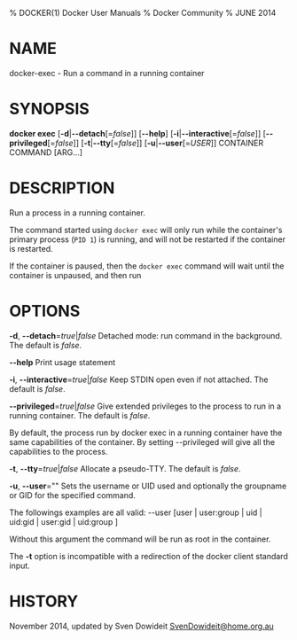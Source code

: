 % DOCKER(1) Docker User Manuals
% Docker Community
% JUNE 2014
# NAME
docker-exec - Run a command in a running container

# SYNOPSIS
**docker exec**
[**-d**|**--detach**[=*false*]]
[**--help**]
[**-i**|**--interactive**[=*false*]]
[**--privileged**[=*false*]]
[**-t**|**--tty**[=*false*]]
[**-u**|**--user**[=*USER*]]
CONTAINER COMMAND [ARG...]

# DESCRIPTION

Run a process in a running container. 

The command started using `docker exec` will only run while the container's primary
process (`PID 1`) is running, and will not be restarted if the container is restarted.

If the container is paused, then the `docker exec` command will wait until the
container is unpaused, and then run

# OPTIONS
**-d**, **--detach**=*true*|*false*
   Detached mode: run command in the background. The default is *false*.

**--help**
  Print usage statement

**-i**, **--interactive**=*true*|*false*
   Keep STDIN open even if not attached. The default is *false*.

**--privileged**=*true*|*false*
   Give extended privileges to the process to run in a running container. The default is *false*.

   By default, the process run by docker exec in a running container
have the same capabilities of the container. By setting --privileged will give
all the capabilities to the process.

**-t**, **--tty**=*true*|*false*
   Allocate a pseudo-TTY. The default is *false*.

**-u**, **--user**=""
   Sets the username or UID used and optionally the groupname or GID for the specified command.

   The followings examples are all valid:
   --user [user | user:group | uid | uid:gid | user:gid | uid:group ]

   Without this argument the command will be run as root in the container.

The **-t** option is incompatible with a redirection of the docker client
standard input.

# HISTORY
November 2014, updated by Sven Dowideit <SvenDowideit@home.org.au>
